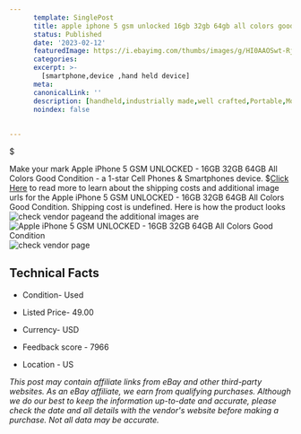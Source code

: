 ```yaml
---
      template: SinglePost
      title: apple iphone 5 gsm unlocked 16gb 32gb 64gb all colors good condition
      status: Published
      date: '2023-02-12'
      featuredImage: https://i.ebayimg.com/thumbs/images/g/HI0AAOSwt-RjedJY/s-l225.jpg
      categories: 
      excerpt: >-
        [smartphone,device ,hand held device]
      meta:
      canonicalLink: ''
      description: [handheld,industrially made,well crafted,Portable,Mobile,Compact,Convenient,Lightweight,Maneuverable,Man-portable,Miniature,Carriable,Hand-held,Light,Holdable,Transportable,Mobile device,Pocket-sized,On-the-go,Wireless,Cordless,Compact size,Convenient size, smartphone,device ,hand held device]
      noindex: false
      
        
---
```

$

Make your mark Apple iPhone 5 GSM UNLOCKED - 16GB 32GB 64GB All Colors Good Condition - a 1-star Cell Phones & Smartphones device.
$[Click Here](https://www.ebay.com/itm/155266789155?hash=item24269f2f23%3Ag%3AHI0AAOSwt-RjedJY&amdata=enc%3AAQAHAAAA4LUto%2BGbRhfKdyVCm%2FZ33oL7nrwRnQKAy4Xj8a9q93f5MA6Pscv%2FTnFAvZo3yFg%2FsosLrqPI0Fug19kcwR65hAWTUTHjNZMe4%2BnDQ5itc6cmNtPyLGjLh1TCj%2BhhbgM6que0pGBnJxJTmLq70o%2FKCRZkEPL0qcn07xrSaEa%2FzvHYUXaUTsmjrBR496O%2BnCMcKcniHbcSemCTaexKoXh9dpHkrsFrQS4rbFv2POLrCeEdVH5mR8%2BGfrfXesJKge61qT8hS8PTnsmpHSey9lWcDMw%2FmoGWyRmQ7mv4%2BvduACTO&mkevt=1&mkcid=1&mkrid=711-53200-19255-0&campid=%253CePNCampaignId%253E&customid=%253CreferenceId%253E&toolid=10049) to read more to learn about the shipping costs and additional image urls for the Apple iPhone 5 GSM UNLOCKED - 16GB 32GB 64GB All Colors Good Condition. Shipping cost is undefined. Here is how the product looks ![check vendor page](https://i.ebayimg.com/thumbs/images/g/HI0AAOSwt-RjedJY/s-l225.jpg)and the additional images are![Apple iPhone 5 GSM UNLOCKED - 16GB 32GB 64GB All Colors Good Condition](https://i.ebayimg.com/images/g/HI0AAOSwt-RjedJY/s-l1600.jpg)![check vendor page](https://origin-galleryplus.ebayimg.com/ws/web/155266789155_2_0_1/225x225.jpg)



 ## Technical Facts 



     
      

 - Condition- Used 


      

 - Listed Price- 49.00 


      

 - Currency- USD 


      

 - Feedback score - 7966 


      

 - Location - US 


      
      

 *_This post may contain affiliate links from eBay and other third-party websites. As an eBay affiliate, we earn from qualifying purchases. Although we do our best to keep the information up-to-date and accurate, please check the date and all details with the vendor's website before making a purchase. Not all data may be accurate._*






